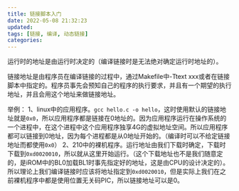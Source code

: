 ```yaml
---
title: 链接脚本入门
date: 2022-05-08 21:32:23
updated:
tags: [链接, 编译, 动态链接]
categories:
---
```


运行时的地址是由运行时决定的（编译链接时是无法绝对确定运行时地址的）。

链接地址是由程序员在编译链接的过程中，通过Makefile中-Ttext xxx或者在链接脚本中指定的。程序员事先会预知自己的程序的执行要求，并且有一个期望的执行地址，并且会用这个地址来做链接地址。

举例：
1、linux中的应用程序。`gcc hello.c -o hello`，这时使用默认的链接地址就是`0x0`，所以应用程序都是链接在0地址的。因为应用程序运行在操作系统的一个进程中，在这个进程中这个应用程序独享4G的虚拟地址空间。所以应用程序都可以链接到0地址，因为每个进程都是从0地址开始的。（编译时可以不给定链接地址而都使用`0x0`）
2、210中的裸机程序。运行地址由我们下载时确定，下载时下载到`0xd0020010`，所以就从这里开始运行。（这个下载地址也不是我们随意定的，是iROM中的BL0加载BL1时事先指定好的地址，这是由CPU的设计决定的）。所以理论上我们编译链接时应该将地址指定到`0xd0020010`，但是实际上我们在之前裸机程序中都是使用位置无关码PIC，所以链接地址可以是0。
	
